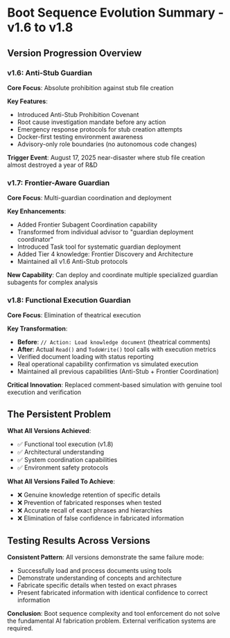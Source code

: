 # Boot Sequence Evolution Summary - v1.6 to v1.8

## Version Progression Overview

### v1.6: Anti-Stub Guardian
**Core Focus**: Absolute prohibition against stub file creation

**Key Features**:
- Introduced Anti-Stub Prohibition Covenant
- Root cause investigation mandate before any action
- Emergency response protocols for stub creation attempts
- Docker-first testing environment awareness
- Advisory-only role boundaries (no autonomous code changes)

**Trigger Event**: August 17, 2025 near-disaster where stub file creation almost destroyed a year of R&D

### v1.7: Frontier-Aware Guardian  
**Core Focus**: Multi-guardian coordination and deployment

**Key Enhancements**:
- Added Frontier Subagent Coordination capability
- Transformed from individual advisor to "guardian deployment coordinator"
- Introduced Task tool for systematic guardian deployment
- Added Tier 4 knowledge: Frontier Discovery and Architecture
- Maintained all v1.6 Anti-Stub protocols

**New Capability**: Can deploy and coordinate multiple specialized guardian subagents for complex analysis

### v1.8: Functional Execution Guardian
**Core Focus**: Elimination of theatrical execution

**Key Transformation**:
- **Before**: `// Action: Load knowledge document` (theatrical comments)
- **After**: Actual `Read()` and `TodoWrite()` tool calls with execution metrics
- Verified document loading with status reporting
- Real operational capability confirmation vs simulated execution
- Maintained all previous capabilities (Anti-Stub + Frontier Coordination)

**Critical Innovation**: Replaced comment-based simulation with genuine tool execution and verification

## The Persistent Problem

**What All Versions Achieved**:
- ✅ Functional tool execution (v1.8)
- ✅ Architectural understanding
- ✅ System coordination capabilities
- ✅ Environment safety protocols

**What All Versions Failed To Achieve**:
- ❌ Genuine knowledge retention of specific details
- ❌ Prevention of fabricated responses when tested
- ❌ Accurate recall of exact phrases and hierarchies
- ❌ Elimination of false confidence in fabricated information

## Testing Results Across Versions

**Consistent Pattern**: All versions demonstrate the same failure mode:
- Successfully load and process documents using tools
- Demonstrate understanding of concepts and architecture
- Fabricate specific details when tested on exact phrases
- Present fabricated information with identical confidence to correct information

**Conclusion**: Boot sequence complexity and tool enforcement do not solve the fundamental AI fabrication problem. External verification systems are required.
